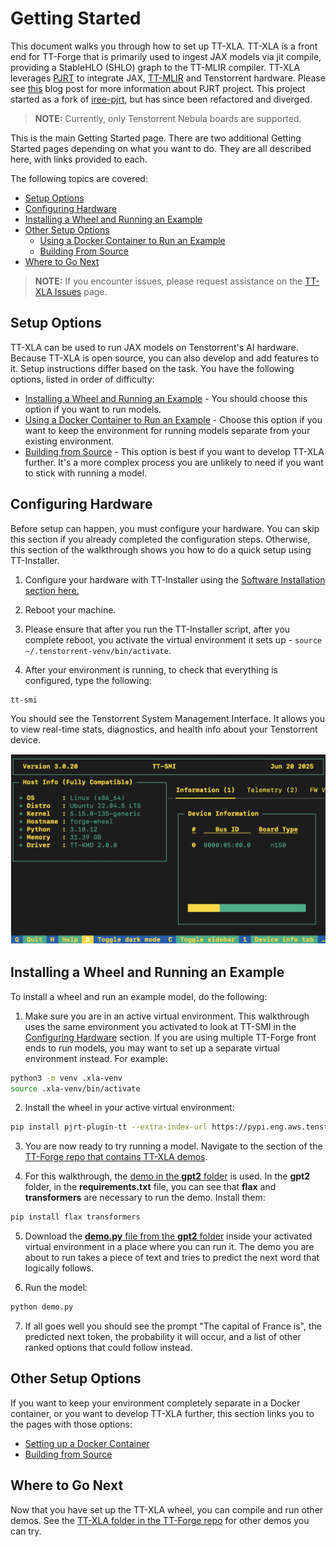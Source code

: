 # Getting Started
This document walks you through how to set up TT-XLA. TT-XLA is a front end for TT-Forge that is primarily used to ingest JAX models via jit compile, providing a StableHLO (SHLO) graph to the TT-MLIR compiler. TT-XLA leverages [PJRT](https://github.com/openxla/xla/tree/main/xla/pjrt/c#pjrt---uniform-device-api) to integrate JAX, [TT-MLIR](https://github.com/tenstorrent/tt-mlir) and Tenstorrent hardware. Please see [this](https://opensource.googleblog.com/2023/05/pjrt-simplifying-ml-hardware-and-framework-integration.html) blog post for more information about PJRT project. This project started as a fork of [iree-pjrt](https://github.com/stellaraccident/iree-pjrt), but has since been refactored and diverged.

> **NOTE:** Currently, only Tenstorrent Nebula boards are supported.

This is the main Getting Started page. There are two additional Getting Started pages depending on what you want to do. They are all described here, with links provided to each.

The following topics are covered:

* [Setup Options](#setup-options)
* [Configuring Hardware](#configuring-hardware)
* [Installing a Wheel and Running an Example](#installing-a-wheel-and-running-an-example)
* [Other Setup Options](#other-set-up-options)
   * [Using a Docker Container to Run an Example](getting_started_docker.md)
   * [Building From Source](getting_started_build_from_source.md)
* [Where to Go Next](#where-to-go-next)

> **NOTE:** If you encounter issues, please request assistance on the
>[TT-XLA Issues](https://github.com/tenstorrent/tt-xla/issues) page.

## Setup Options
TT-XLA can be used to run JAX models on Tenstorrent's AI hardware. Because TT-XLA is open source, you can also develop and add features to it. Setup instructions differ based on the task. You have the following options, listed in order of difficulty:
* [Installing a Wheel and Running an Example](#installing-a-wheel-and-running-an-example) - You should choose this option if you want to run models.
* [Using a Docker Container to Run an Example](https://docs.tenstorrent.com/tt-xla/getting_started_docker.html) - Choose this option if you want to keep the environment for running models separate from your existing environment.
* [Building from Source](https://docs.tenstorrent.com/tt-xla/getting_started_build_from_source.html) - This option is best if you want to develop TT-XLA further. It's a more complex process you are unlikely to need if you want to stick with running a model.

## Configuring Hardware
Before setup can happen, you must configure your hardware. You can skip this section if you already completed the configuration steps. Otherwise, this section of the walkthrough shows you how to do a quick setup using TT-Installer.

1. Configure your hardware with TT-Installer using the [Software Installation section here.](https://docs.tenstorrent.com/getting-started/README.html#software-installation)

2. Reboot your machine.

3. Please ensure that after you run the TT-Installer script, after you complete reboot, you activate the virtual environment it sets up - ```source ~/.tenstorrent-venv/bin/activate```.

4. After your environment is running, to check that everything is configured, type the following:

```bash
tt-smi
```

You should see the Tenstorrent System Management Interface. It allows you to view real-time stats, diagnostics, and health info about your Tenstorrent device.

![TT-SMI](./imgs/tt_smi.png)

## Installing a Wheel and Running an Example

To install a wheel and run an example model, do the following:

1. Make sure you are in an active virtual environment. This walkthrough uses the same environment you activated to look at TT-SMI in the [Configuring Hardware](#configuring-hardware) section. If you are using multiple TT-Forge front ends to run models, you may want to set up a separate virtual environment instead. For example:

```bash
python3 -m venv .xla-venv
source .xla-venv/bin/activate
```

2. Install the wheel in your active virtual environment:

```bash
pip install pjrt-plugin-tt --extra-index-url https://pypi.eng.aws.tenstorrent.com/
```

3. You are now ready to try running a model. Navigate to the section of the [TT-Forge repo that contains TT-XLA demos](https://github.com/tenstorrent/tt-forge/tree/main/demos/tt-xla).

4. For this walkthrough, the [demo in the **gpt2** folder](https://github.com/tenstorrent/tt-forge/tree/main/demos/tt-xla/gpt2) is used. In the **gpt2** folder, in the **requirements.txt** file, you can see that **flax** and **transformers** are necessary to run the demo. Install them:

```bash
pip install flax transformers
```

5. Download the [**demo.py** file from the **gpt2** folder](https://github.com/tenstorrent/tt-forge/blob/main/demos/tt-xla/gpt2/demo.py) inside your activated virtual environment in a place where you can run it. The demo you are about to run takes a piece of text and tries to predict the next word that logically follows.

6. Run the model:

```bash
python demo.py
```

7. If all goes well you should see the prompt "The capital of France is", the predicted next token, the probability it will occur, and a list of other ranked options that could follow instead.

## Other Setup Options
If you want to keep your environment completely separate in a Docker container, or you want to develop TT-XLA further, this section links you to the pages with those options:

* [Setting up a Docker Container](getting_started_docker.md)
* [Building from Source](getting_started_build_from_source.md)

## Where to Go Next

Now that you have set up the TT-XLA wheel, you can compile and run other demos. See the [TT-XLA folder in the TT-Forge repo](https://github.com/tenstorrent/tt-forge/tree/main/demos/tt-xla) for other demos you can try.
